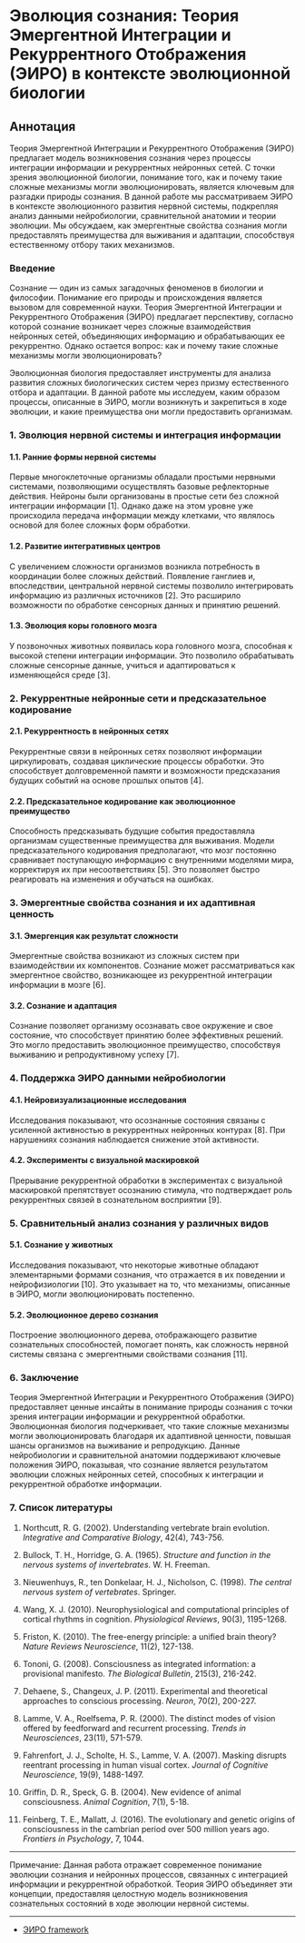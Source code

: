 # Эволюция сознания: Теория Эмергентной Интеграции и Рекуррентного Отображения (ЭИРО) в контексте эволюционной биологии

## Аннотация

Теория Эмергентной Интеграции и Рекуррентного Отображения (ЭИРО) предлагает модель возникновения сознания через процессы интеграции информации и рекуррентных нейронных сетей. С точки зрения эволюционной биологии, понимание того, как и почему такие сложные механизмы могли эволюционировать, является ключевым для разгадки природы сознания. В данной работе мы рассматриваем ЭИРО в контексте эволюционного развития нервной системы, подкрепляя анализ данными нейробиологии, сравнительной анатомии и теории эволюции. Мы обсуждаем, как эмергентные свойства сознания могли предоставлять преимущества для выживания и адаптации, способствуя естественному отбору таких механизмов.

### Введение

Сознание — один из самых загадочных феноменов в биологии и философии. Понимание его природы и происхождения является вызовом для современной науки. Теория Эмергентной Интеграции и Рекуррентного Отображения (ЭИРО) предлагает перспективу, согласно которой сознание возникает через сложные взаимодействия нейронных сетей, объединяющих информацию и обрабатывающих ее рекуррентно. Однако остается вопрос: как и почему такие сложные механизмы могли эволюционировать?

Эволюционная биология предоставляет инструменты для анализа развития сложных биологических систем через призму естественного отбора и адаптации. В данной работе мы исследуем, каким образом процессы, описанные в ЭИРО, могли возникнуть и закрепиться в ходе эволюции, и какие преимущества они могли предоставить организмам.

### 1. Эволюция нервной системы и интеграция информации

#### 1.1. Ранние формы нервной системы

Первые многоклеточные организмы обладали простыми нервными системами, позволяющими осуществлять базовые рефлекторные действия. Нейроны были организованы в простые сети без сложной интеграции информации [1]. Однако даже на этом уровне уже происходила передача информации между клетками, что являлось основой для более сложных форм обработки.

#### 1.2. Развитие интегративных центров

С увеличением сложности организмов возникла потребность в координации более сложных действий. Появление ганглиев и, впоследствии, центральной нервной системы позволило интегрировать информацию из различных источников [2]. Это расширило возможности по обработке сенсорных данных и принятию решений.

#### 1.3. Эволюция коры головного мозга

У позвоночных животных появилась кора головного мозга, способная к высокой степени интеграции информации. Это позволило обрабатывать сложные сенсорные данные, учиться и адаптироваться к изменяющейся среде [3].

### 2. Рекуррентные нейронные сети и предсказательное кодирование

#### 2.1. Рекуррентность в нейронных сетях

Рекуррентные связи в нейронных сетях позволяют информации циркулировать, создавая циклические процессы обработки. Это способствует долговременной памяти и возможности предсказания будущих событий на основе прошлых опытов [4].

#### 2.2. Предсказательное кодирование как эволюционное преимущество

Способность предсказывать будущие события предоставляла организмам существенные преимущества для выживания. Модели предсказательного кодирования предполагают, что мозг постоянно сравнивает поступающую информацию с внутренними моделями мира, корректируя их при несоответствиях [5]. Это позволяет быстро реагировать на изменения и обучаться на ошибках.

### 3. Эмергентные свойства сознания и их адаптивная ценность

#### 3.1. Эмергенция как результат сложности

Эмергентные свойства возникают из сложных систем при взаимодействии их компонентов. Сознание может рассматриваться как эмергентное свойство, возникающее из рекуррентной интеграции информации в мозге [6].

#### 3.2. Сознание и адаптация

Сознание позволяет организму осознавать свое окружение и свое состояние, что способствует принятию более эффективных решений. Это могло предоставить эволюционное преимущество, способствуя выживанию и репродуктивному успеху [7].

### 4. Поддержка ЭИРО данными нейробиологии

#### 4.1. Нейровизуализационные исследования

Исследования показывают, что осознанные состояния связаны с усиленной активностью в рекуррентных нейронных контурах [8]. При нарушениях сознания наблюдается снижение этой активности.

#### 4.2. Эксперименты с визуальной маскировкой

Прерывание рекуррентной обработки в экспериментах с визуальной маскировкой препятствует осознанию стимула, что подтверждает роль рекуррентных связей в сознательном восприятии [9].

### 5. Сравнительный анализ сознания у различных видов

#### 5.1. Сознание у животных

Исследования показывают, что некоторые животные обладают элементарными формами сознания, что отражается в их поведении и нейрофизиологии [10]. Это указывает на то, что механизмы, описанные в ЭИРО, могли эволюционировать постепенно.

#### 5.2. Эволюционное дерево сознания

Построение эволюционного дерева, отображающего развитие сознательных способностей, помогает понять, как сложность нервной системы связана с эмергентными свойствами сознания [11].

### 6. Заключение

Теория Эмергентной Интеграции и Рекуррентного Отображения (ЭИРО) предоставляет ценные инсайты в понимание природы сознания с точки зрения интеграции информации и рекуррентной обработки. Эволюционная биология подчеркивает, что такие сложные механизмы могли эволюционировать благодаря их адаптивной ценности, повышая шансы организмов на выживание и репродукцию. Данные нейробиологии и сравнительной анатомии поддерживают ключевые положения ЭИРО, показывая, что сознание является результатом эволюции сложных нейронных сетей, способных к интеграции и рекуррентной обработке информации.

### 7. Список литературы

1. Northcutt, R. G. (2002). Understanding vertebrate brain evolution. *Integrative and Comparative Biology*, 42(4), 743-756.

2. Bullock, T. H.,  Horridge, G. A. (1965). *Structure and function in the nervous systems of invertebrates*. W. H. Freeman.

3. Nieuwenhuys, R., ten Donkelaar, H. J.,  Nicholson, C. (1998). *The central nervous system of vertebrates*. Springer.

4. Wang, X. J. (2010). Neurophysiological and computational principles of cortical rhythms in cognition. *Physiological Reviews*, 90(3), 1195-1268.

5. Friston, K. (2010). The free-energy principle: a unified brain theory? *Nature Reviews Neuroscience*, 11(2), 127-138.

6. Tononi, G. (2008). Consciousness as integrated information: a provisional manifesto. *The Biological Bulletin*, 215(3), 216-242.

7. Dehaene, S.,  Changeux, J. P. (2011). Experimental and theoretical approaches to conscious processing. *Neuron*, 70(2), 200-227.

8. Lamme, V. A.,  Roelfsema, P. R. (2000). The distinct modes of vision offered by feedforward and recurrent processing. *Trends in Neurosciences*, 23(11), 571-579.

9. Fahrenfort, J. J., Scholte, H. S.,  Lamme, V. A. (2007). Masking disrupts reentrant processing in human visual cortex. *Journal of Cognitive Neuroscience*, 19(9), 1488-1497.

10. Griffin, D. R.,  Speck, G. B. (2004). New evidence of animal consciousness. *Animal Cognition*, 7(1), 5-18.

11. Feinberg, T. E.,  Mallatt, J. (2016). The evolutionary and genetic origins of consciousness in the cambrian period over 500 million years ago. *Frontiers in Psychology*, 7, 1044.

---

Примечание: Данная работа отражает современное понимание эволюции сознания и нейронных процессов, связанных с интеграцией информации и рекуррентной обработкой. Теория ЭИРО объединяет эти концепции, предоставляя целостную модель возникновения сознательных состояний в ходе эволюции нервной системы.


---

- [ЭИРО framework](/README.md)

